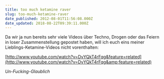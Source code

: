 ```yaml
---
title: too much ketamine raver
slug: too-much-ketamine-raver
date_published: 2012-08-01T11:56:08.000Z
date_updated: 2018-08-22T09:39:11.000Z
---
```


Da wir ja nun bereits sehr viele Videos über Techno, Drogen oder das Feiern in loser Zusammenstellung gepostet haben, will ich euch eins meiner Lieblings-Ketamine-Videos nicht vorenthalten:

[http://www.youtube.com/watch?v=DvYQkT4rFqg&feature=related](http://www.youtube.com/watch?v=DvYQkT4rFqg&amp;feature=related)

*Un-Fucking-Glaublich*
